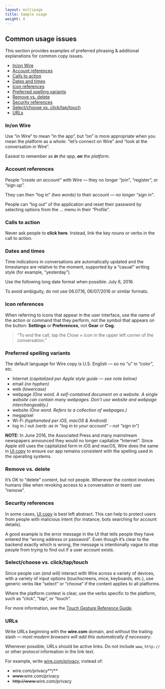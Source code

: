 ```yaml
---
layout: multipage
title: Sample usage
weight: 4
---
```


## Common usage issues

This section provides examples of preferred phrasing & additional explanations for common copy issues.

<!-- MarkdownTOC autolink="true" bracket="round" depth="3" -->

- [In/on Wire](#inon-wire)
- [Account references](#account-references)
- [Calls to action](#calls-to-action)
- [Dates and times](#dates-and-times)
- [Icon references](#icon-references)
- [Preferred spelling variants](#preferred-spelling-variants)
- [Remove vs. delete](#remove-vs-delete)
- [Security references](#security-references)
- [Select/choose vs. click/tap/touch](#selectchoose-vs-clicktaptouch)
- [URLs](#urls)

<!-- /MarkdownTOC -->

### In/on Wire

Use “in Wire” to mean “in the app”, but “on” is more appropriate when you mean the platform as a whole: “let’s connect on Wire” and “look at the conversation in Wire”.

Easiest to remember as _**in** the app, **on** the platform_.

### Account references
People _“create an account”_ with Wire — they no longer “join”, “register”, or “sign up”.

They can then “log in” _(two words)_ to their account — _no longer “sign in”_.

People can “log out” of the application and reset their password by selecting options from the … menu in their “Profile”.

### Calls to action
Never ask people to **click here**. Instead, link the key nouns or verbs in the call to action.

### Dates and times
Time indications in conversations are automatically updated and the timestamps are relative to the moment, supported by a “casual” writing style (for example, “yesterday”).

Use the following long date format when possible: July 6, 2016.

To avoid ambiguity, do not use 06.07.16, 06/07/2016 or similar formats.

### Icon references
When referring to icons that appear in the user interface, use the name of the action or command that they perform, not the symbol that appears on the button: **Settings** or **Preferences**, not **Gear** or **Cog**.

> “To end the call, tap the Close × icon in the upper left corner of the conversation.”

### Preferred spelling variants
The default language for Wire copy is U.S. English — so no “u” in “color”, etc.

* Internet _(capitalized per Apple style guide — see note below)_
* email _(no hyphen)_
* web _(lowercase)_
* webpage _(One word. A self-contained document on a website. A single website can contain many webpages. Don’t use website and webpage interchangeably.)_
* website _(One word. Refers to a collection of webpages.)_
* megapixel
* Wi-Fi _(hyphenated per iOS, macOS & Android)_
* log in / out _(verb: as in “log in to your account” – not “sign in”)_

**NOTE:** In June 2016, the Associated Press and many mainstream newspapers announced they would no longer capitalize “Internet”. Since Apple still uses the capitalized form in iOS and macOS, Wire does the same in [UI copy][1] to ensure our app remains consistent with the spelling used in the operating systems.

### Remove vs. delete

It’s OK to “delete” content, but not people. Whenever the context involves humans (like when revoking access to a conversation or team) use ”remove”.

### Security references
In some cases, [UI copy][1] is best left abstract. This can help to protect users from people with malicious intent (for instance, bots searching for account details).

A good example is the error message in the UI that tells people they have entered the “wrong address or password”. Even though it’s clear to the backend exactly which is wrong, the message is intentionally vague to stop people from trying to find out if a user account exists.

### Select/choose vs. click/tap/touch
Since people can _(and will)_ interact with Wire across a variety of devices, with a variety of input options (touchscreens, mice, keyboards, etc.), use generic verbs like “select” or “choose” if the content applies to all platforms.

Where the platform context is clear, use the verbs specific to the platform, such as “click”, “tap”, or “touch”.

For more information, see the [Touch Gesture Reference Guide][2].

### URLs
Write URLs beginning with the **wire.com** domain, and without the trailing slash — _most modern browsers will add this automatically if necessary_.

Whenever possible, URLs should be active links. Do not include `www`, `http://` or other protocol information in the link text.

For example, write [wire.com/privacy][3], instead of:

* wire.com/privacy**/**
* ~~www.~~wire.com/privacy
* ~~http://www.~~wire.com/privacy


[1]: ../user-interface
[2]: http://www.lukew.com/ff/entry.asp?1071
[3]: https://wire.com/privacy/
